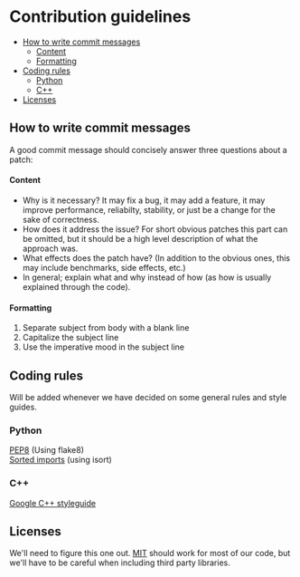 # Contribution guidelines
- [How to write commit messages](#commit-messages)
  * [Content](#content)
  * [Formatting](#formatting)
- [Coding rules](#rules)
  * [Python](#python)
  * [C++](#C++)
- [Licenses](#licenses)

## <a name="commit-messages"></a> How to write commit messages
A good commit message should concisely answer three questions about a patch:

#### Content
* Why is it necessary? It may fix a bug, it may add a feature, it may improve performance, reliabilty, stability, or just be a change for the sake of correctness.
* How does it address the issue? For short obvious patches this part can be omitted, but it should be a high level description of what the approach was.
* What effects does the patch have? (In addition to the obvious ones, this may include benchmarks, side effects, etc.)
* In general; explain what and why instead of how (as how is usually explained through the code).

#### Formatting
1. Separate subject from body with a blank line
2. Capitalize the subject line
3. Use the imperative mood in the subject line

## <a name="rules"></a> Coding rules
Will be added whenever we have decided on some general rules and style guides.

### Python
[PEP8](https://www.python.org/dev/peps/pep-0008/) (Using flake8)  
[Sorted imports](https://pypi.python.org/pypi/isort) (using isort)

### C++
[Google C++ styleguide](https://google.github.io/styleguide/cppguide.html)

## Licenses
We'll need to figure this one out. [MIT](https://tldrlegal.com/license/mit-license) should work for most of our code, but we'll have to be careful when including third party libraries.

